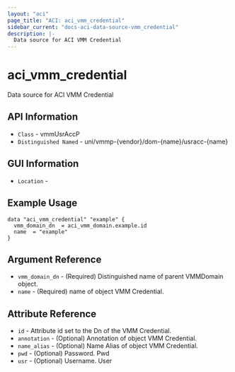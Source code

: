 ```yaml
---
layout: "aci"
page_title: "ACI: aci_vmm_credential"
sidebar_current: "docs-aci-data-source-vmm_credential"
description: |-
  Data source for ACI VMM Credential
---
```


# aci_vmm_credential #

Data source for ACI VMM Credential


## API Information ##

* `Class` - vmmUsrAccP
* `Distinguished Named` - uni/vmmp-{vendor}/dom-{name}/usracc-{name}

## GUI Information ##

* `Location` - 



## Example Usage ##

```hcl
data "aci_vmm_credential" "example" {
  vmm_domain_dn  = aci_vmm_domain.example.id
  name  = "example"
}
```

## Argument Reference ##

* `vmm_domain_dn` - (Required) Distinguished name of parent VMMDomain object.
* `name` - (Required) name of object VMM Credential.

## Attribute Reference ##
* `id` - Attribute id set to the Dn of the VMM Credential.
* `annotation` - (Optional) Annotation of object VMM Credential.
* `name_alias` - (Optional) Name Alias of object VMM Credential.
* `pwd` - (Optional) Password. Pwd
* `usr` - (Optional) Username. User
